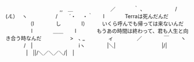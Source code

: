 #  

　　
　　　　　　　　 ,,　＿ 
　　　　　　　／ 　　　 ｀ ､ 
　　　　　　/　　(_ﾉL_）　 ヽ 
　　　　　 /　　 ´・　 ・｀　　l　　　　Terraは死んだんだ 
　　　　 （l　 　　　し　　　　l）　　　 いくら呼んでも帰っては来ないんだ 
　　　　　l　　　　＿＿　　 l　　　　もうあの時間は終わって、君も人生と向き合う時なんだ 
　　　　　 >　､ _ 　　　　 ィ 
　　　　 ／　 　　　￣　　 ヽ 
　　 　 /　|　　　　　　　　　iヽ 
　　　　|＼|　　　　　　　　　|/| 
　　　　|　||/＼／＼／＼/|　| 
